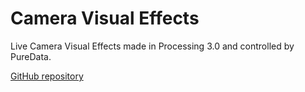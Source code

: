 <!--
title: "camera visual effects"
date: "2015-06-01T00:00:00+00:00"
display: false
image: "img/portfolio/cve_triorange.png"
weight: 0
-->

# Camera Visual Effects

Live Camera Visual Effects made in Processing 3.0 and controlled by PureData.
<!--more-->

[GitHub repository](https://github.com/nicolaspe/audiovisual_coding/tree/master/P01_CamVisuals)
